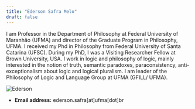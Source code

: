 ```yaml
---
title: "Ederson Safra Melo"
draft: false
---
```


I am Professor in the Department of Philosophy at Federal University of Maranhão
(UFMA) and director of the Graduate Program in Philosophy, UFMA. I received my
Phd in Philosophy from Federal University of Santa Catarina (UFSC). During my
PhD, I was a Visiting Researcher Fellow at Brown University, USA. I work in
logic and philosophy of logic, mainly interested in the notion of truth,
semantic paradoxes, paraconsistency, anti-exceptionalism about logic and logical
pluralism. I am leader of the Philosophy of Logic and Language Group at UFMA
(GFILL/ UFMA).

![Ederson](/images/ederson.jpg)

* **Email address:** ederson.safra[at]ufma[dot]br
